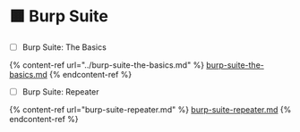 # 🟧 Burp Suite

* [ ] Burp Suite: The Basics

{% content-ref url="../burp-suite-the-basics.md" %}
[burp-suite-the-basics.md](../burp-suite-the-basics.md)
{% endcontent-ref %}

* [ ] Burp Suite: Repeater

{% content-ref url="burp-suite-repeater.md" %}
[burp-suite-repeater.md](burp-suite-repeater.md)
{% endcontent-ref %}
